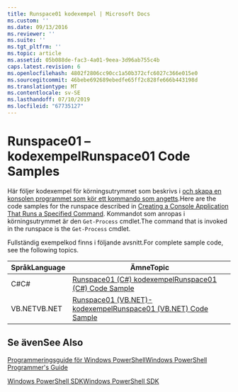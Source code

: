 ```yaml
---
title: Runspace01 kodexempel | Microsoft Docs
ms.custom: ''
ms.date: 09/13/2016
ms.reviewer: ''
ms.suite: ''
ms.tgt_pltfrm: ''
ms.topic: article
ms.assetid: 05b088de-fac3-4a01-9eea-3d96ab755c4b
caps.latest.revision: 6
ms.openlocfilehash: 4802f2806cc90cc1a50b372cfc6027c366e015e0
ms.sourcegitcommit: 46bebe692689ebedfe65ff2c828fe666b443198d
ms.translationtype: MT
ms.contentlocale: sv-SE
ms.lasthandoff: 07/10/2019
ms.locfileid: "67735127"
---
```

# <a name="runspace01-code-samples"></a><span data-ttu-id="217ca-102">Runspace01 – kodexempel</span><span class="sxs-lookup"><span data-stu-id="217ca-102">Runspace01 Code Samples</span></span>

<span data-ttu-id="217ca-103">Här följer kodexempel för körningsutrymmet som beskrivs i [och skapa en konsolen programmet som kör ett kommando som angetts](/dotnet/csharp/programming-guide/inside-a-program/hello-world-your-first-program).</span><span class="sxs-lookup"><span data-stu-id="217ca-103">Here are the code samples for the runspace described in [Creating a Console Application That Runs a Specified Command](/dotnet/csharp/programming-guide/inside-a-program/hello-world-your-first-program).</span></span> <span data-ttu-id="217ca-104">Kommandot som anropas i körningsutrymmet är den `Get-Process` cmdlet.</span><span class="sxs-lookup"><span data-stu-id="217ca-104">The command that is invoked in the runspace is the `Get-Process` cmdlet.</span></span>

<span data-ttu-id="217ca-105">Fullständig exempelkod finns i följande avsnitt.</span><span class="sxs-lookup"><span data-stu-id="217ca-105">For complete sample code, see the following topics.</span></span>

|<span data-ttu-id="217ca-106">Språk</span><span class="sxs-lookup"><span data-stu-id="217ca-106">Language</span></span>|<span data-ttu-id="217ca-107">Ämne</span><span class="sxs-lookup"><span data-stu-id="217ca-107">Topic</span></span>|
|--------------|-----------|
|<span data-ttu-id="217ca-108">C#</span><span class="sxs-lookup"><span data-stu-id="217ca-108">C#</span></span>|[<span data-ttu-id="217ca-109">Runspace01 (C#) kodexempel</span><span class="sxs-lookup"><span data-stu-id="217ca-109">Runspace01 (C#) Code Sample</span></span>](./runspace01-csharp-code-sample.md)|
|<span data-ttu-id="217ca-110">VB.NET</span><span class="sxs-lookup"><span data-stu-id="217ca-110">VB.NET</span></span>|[<span data-ttu-id="217ca-111">Runspace01 (VB.NET)-kodexempel</span><span class="sxs-lookup"><span data-stu-id="217ca-111">Runspace01 (VB.NET) Code Sample</span></span>](./runspace01-vb-net-code-sample.md)|

## <a name="see-also"></a><span data-ttu-id="217ca-112">Se även</span><span class="sxs-lookup"><span data-stu-id="217ca-112">See Also</span></span>

[<span data-ttu-id="217ca-113">Programmeringsguide för Windows PowerShell</span><span class="sxs-lookup"><span data-stu-id="217ca-113">Windows PowerShell Programmer's Guide</span></span>](./windows-powershell-programmer-s-guide.md)

[<span data-ttu-id="217ca-114">Windows PowerShell SDK</span><span class="sxs-lookup"><span data-stu-id="217ca-114">Windows PowerShell SDK</span></span>](../windows-powershell-reference.md)